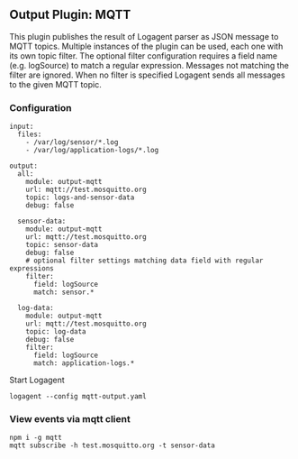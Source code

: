 ## Output Plugin: MQTT

This plugin publishes the result of Logagent parser as JSON message to MQTT topics.
Multiple instances of the plugin can be used, each one with its own topic filter. 
The optional filter configuration requires a field name (e.g. logSource) to match a regular expression. Messages not matching the filter are ignored. When no filter is specified Logagent sends all messages to the given MQTT topic.  

### Configuration

```
input:
  files: 
    - /var/log/sensor/*.log
    - /var/log/application-logs/*.log

output: 
  all:
    module: output-mqtt
    url: mqtt://test.mosquitto.org
    topic: logs-and-sensor-data
    debug: false

  sensor-data:
    module: output-mqtt
    url: mqtt://test.mosquitto.org
    topic: sensor-data
    debug: false
    # optional filter settings matching data field with regular expressions
    filter: 
      field: logSource
      match: sensor.*

  log-data:
    module: output-mqtt
    url: mqtt://test.mosquitto.org
    topic: log-data
    debug: false
    filter: 
      field: logSource
      match: application-logs.*

```

Start Logagent

```
logagent --config mqtt-output.yaml
```

### View events via mqtt client

```
npm i -g mqtt
mqtt subscribe -h test.mosquitto.org -t sensor-data
```